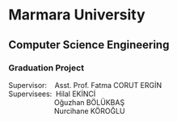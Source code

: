 # Marmara University
## Computer Science Engineering
### Graduation Project

Supervisor:&nbsp;&nbsp;&nbsp;&nbsp;Asst. Prof. Fatma CORUT ERGİN<br/>
Supervisees:&nbsp;&nbsp;Hilal EKİNCİ<br/>
&nbsp;&nbsp;&nbsp;&nbsp;&nbsp;&nbsp;&nbsp;&nbsp;&nbsp;&nbsp;&nbsp;&nbsp;&nbsp;&nbsp;&nbsp;&nbsp;&nbsp;&nbsp;&nbsp;&nbsp;&nbsp;&nbsp;&nbsp;Oğuzhan BÖLÜKBAŞ<br/>
&nbsp;&nbsp;&nbsp;&nbsp;&nbsp;&nbsp;&nbsp;&nbsp;&nbsp;&nbsp;&nbsp;&nbsp;&nbsp;&nbsp;&nbsp;&nbsp;&nbsp;&nbsp;&nbsp;&nbsp;&nbsp;&nbsp;&nbsp;Nurcihane KÖROĞLU
